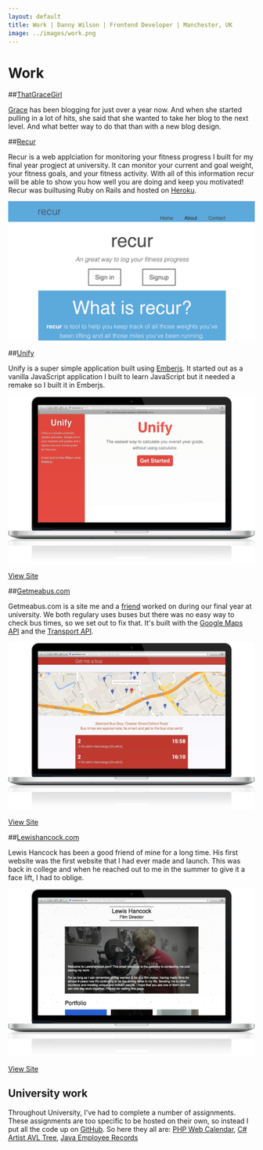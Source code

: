 ```yaml
---
layout: default
title: Work | Danny Wilson | Frontend Developer | Manchester, UK
image: ../images/work.png
---
```


# Work

##[ThatGraceGirl](http://thatgracegirl.com)

[Grace](http://twitter.com/thatgracegirlca) has been blogging for just over a year now. And when she started pulling in a lot of hits, she said that she wanted to take her blog to the next level. And what better way to do that than with a new blog design.

##[Recur](http://recurapp.co)

Recur is a web applciation for monitoring your fitness progress I built for my final year progject at university. It can monitor your current and goal weight, your fitness goals, and your fitness activity. With all of this information recur will be able to show you how well you are doing and keep you motivated! Recur was builtusing Ruby on Rails and hosted on [Heroku](http://heroku.com).


<div class="browser">
<div class="top--bar">
<div class="buttons">
</div>
</div>

<div class="window">
<img src="../images/recur.png" alt="Recur fitness monitoring application">
</div>
</div>

##[Unify](http://danwilson.co/unify)

Unify is a super simple application built using [Emberjs](http://emberjs.com). It started out as a vanilla JavaScript application I built to learn JavaScript but it needed a remake so I built it in Emberjs.

<img src="../images/unify.png" alt="Unify">

<p class="view--site">
<a href="http://danwilson.co/unify" class="view--site--btn">View Site</a>
</p>

##[Getmeabus.com](http://getmeabus.com)

Getmeabus.com is a site me and a [friend](http://syeefkarim.com) worked on during our final year at university. We both regulary uses buses but there was no easy way to check bus times, so we set out to fix that. It's built with the [Google Maps API](https://developers.google.com/maps/) and the [Transport API](http://transportapi.com/).

<img src="../images/getmeabus.png" alt="Getmeabus.com">

<p class="view--site">
<a href="http://getmeabus.com" class="view--site--btn">View Site</a>
</p>

##[Lewishancock.com](http://lewishancock.com)

Lewis Hancock has been a good friend of mine for a long time. His first website was the first website that I had ever made and launch. This was back in college and when he reached out to me in the summer to give it a face lift, I had to oblige.

<img src="../images/lewishancock.png" alt="LewisHancock.com">

<p class="view--site">
<a href="http://lewishancock.com" class="view--site--btn">View Site</a>
</p>

## University work
Throughout University, I've had to complete a number of assignments. These assignments are too specific to be hosted on their own, so instead I put all the code up on [GitHub](http://github.com/wilsonand1). So here they all are: [PHP Web Calendar](https://github.com/wilsonand1/web-calendar), [C# Artist AVL Tree](https://github.com/wilsonand1/Artist-AVL-Tree), [Java Employee Records](https://github.com/wilsonand1/Employee-Record)

